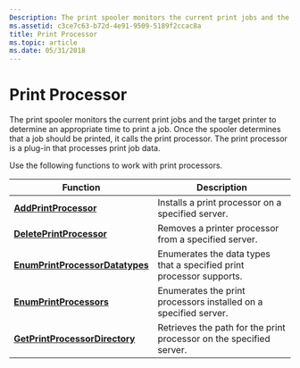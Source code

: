 ```yaml
---
Description: The print spooler monitors the current print jobs and the target printer to determine an appropriate time to print a job.
ms.assetid: c3ce7c63-b72d-4e91-9509-5189f2ccac8a
title: Print Processor
ms.topic: article
ms.date: 05/31/2018
---
```


# Print Processor

The print spooler monitors the current print jobs and the target printer to determine an appropriate time to print a job. Once the spooler determines that a job should be printed, it calls the print processor. The print processor is a plug-in that processes print job data.

Use the following functions to work with print processors.



| Function                                                           | Description                                                          |
|--------------------------------------------------------------------|----------------------------------------------------------------------|
| [**AddPrintProcessor**](addprintprocessor.md)                     | Installs a print processor on a specified server.                    |
| [**DeletePrintProcessor**](deleteprintprocessor.md)               | Removes a printer processor from a specified server.                 |
| [**EnumPrintProcessorDatatypes**](enumprintprocessordatatypes.md) | Enumerates the data types that a specified print processor supports. |
| [**EnumPrintProcessors**](enumprintprocessors.md)                 | Enumerates the print processors installed on a specified server.     |
| [**GetPrintProcessorDirectory**](getprintprocessordirectory.md)   | Retrieves the path for the print processor on the specified server.  |



 

 

 



